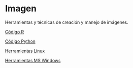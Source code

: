 # Imagen
Herramientas y técnicas de creación y manejo de imágenes. 

[Código R](r/README.md)

[Código Python](py/README.md)

[Herramientas Linux](linux/README.md)

[Herramientas MS Windows](windows/README.md)

